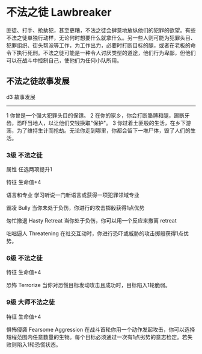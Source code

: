 # 不法之徒 Lawbreaker

匪徒、打手、抢劫犯，甚至更糟，不法之徒会肆意地放纵他们的犯罪的欲望。有些不法之徒单独行动样，无论何时想要什么就拿什么。另一些人则可能为犯罪头目、犯罪组织、街头帮派等工作，为工作出力，必要时打断目标的腿，或者在老板的命令下执行死刑。不法之徒可能是一种令人讨厌类型的道途，他们行为卑鄙，但他们可以在战斗中控制自己，使他们为任何小队所用。

## 不法之徒故事发展

  d3   故事发展
  ---- ----------------------------------------------------------------------------------------------------------
  1    你曾是一个强大犯罪头目的保镖。
  2    在你的家乡，你会打断胳膊和腿，踢断牙齿，恐吓当地人，以让他们交钱换取"保护"。
  3    你过着土匪般的生活，在乡下游荡，为了维持生计而抢劫。无论你走到哪里，你都会留下一堆尸体，毁了人们的生活。

### 3级 不法之徒

属性 任选两项提升1

特征 生命值+4

语言和专业 学习听说一门新语言或获得一项犯罪领域专业

霸凌 Bully 当你未处于负伤，你进行的攻击掷骰获得1点优势

匆忙撤退 Hasty Retreat 当你处于负伤，你可以用一个反应来撤离 retreat

咄咄逼人 Threatening
在社交互动时，你进行恐吓或威胁的攻击掷骰获得1点优势。

### 6级 不法之徒

特征 生命值+4

恐怖 Terrorize 当你对恐慌目标发动攻击且成功时，目标陷入1轮脆弱。

### 9级 大师不法之徒

特征 生命值+4

惧怖侵袭 Fearsome Aggression
在战斗首轮你用一个动作发起攻击，你可以选择短程范围内任意数量的生物。每个目标必须通过一次有1点劣势的意志检定。若失败则陷入1轮恐慌状态。

 

